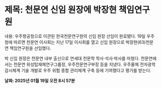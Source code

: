 # **제목: 천문연 신임 원장에 박장현 책임연구원**

  내용: 우주항공청으로 이관된 한국천문연구원의 신임 원장 선임이 완료됐다. 19일 우주청에 따르면 천문연 이사회는 지난 17일 이사회를 열고 신임 원장으로 박장현(63)천문연 책임연구원을 선임했다.

박 신임 원장은 천문연 내부 출신으로 연세대 천문학 학사·석사·박사를 마쳤다. 천문연에서는 천문연 위성탑재체연구그룹장, 우주천문연구부장 등을 지냈다. 우주물체 전자광학 감시체계 기술 개발로 우주 위험 종합 관리체계 구축 등에 기여했다고 평가를 받는다.

  **날짜: 2025년 01월 19일 오전 8시 57분**